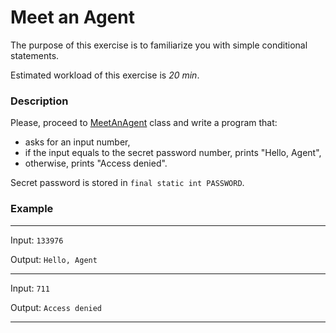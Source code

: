 # Meet an Agent

The purpose of this exercise is to familiarize you with simple conditional statements.

Estimated workload of this exercise is _20 min_.

### Description
Please, proceed to [MeetAnAgent](src/main/java/com/epam/training/student_valentyna_leleko/meet_an_agent/MeetAnAgent.java) class
and write a program that:
- asks for an input number,
- if the input equals to the secret password number, prints "Hello, Agent",
- otherwise, prints "Access denied".

Secret password is stored in `final static int PASSWORD`.

### Example

---
Input: `133976`

Output: `Hello, Agent`

---
Input: `711`

Output: `Access denied`

---
